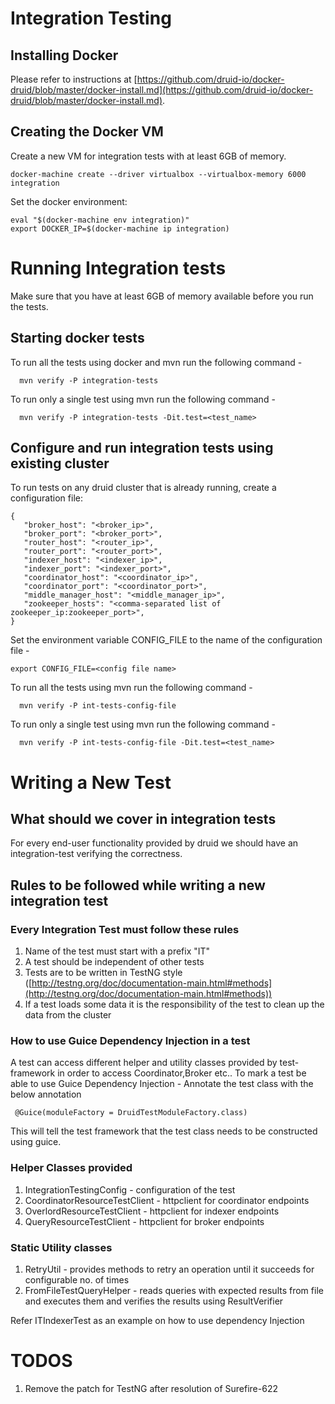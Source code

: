 Integration Testing
===================

## Installing Docker

Please refer to instructions at [https://github.com/druid-io/docker-druid/blob/master/docker-install.md](https://github.com/druid-io/docker-druid/blob/master/docker-install.md).

## Creating the Docker VM

Create a new VM for integration tests with at least 6GB of memory.

```
docker-machine create --driver virtualbox --virtualbox-memory 6000 integration
```

Set the docker environment:

```
eval "$(docker-machine env integration)"
export DOCKER_IP=$(docker-machine ip integration)
```

Running Integration tests
=========================

Make sure that you have at least 6GB of memory available before you run the tests.

## Starting docker tests

To run all the tests using docker and mvn run the following command -
```
  mvn verify -P integration-tests
```

To run only a single test using mvn run the following command -
```
  mvn verify -P integration-tests -Dit.test=<test_name>
```

## Configure and run integration tests using existing cluster

To run tests on any druid cluster that is already running, create a configuration file:

    {   
       "broker_host": "<broker_ip>",
       "broker_port": "<broker_port>",
       "router_host": "<router_ip>",
       "router_port": "<router_port>",
       "indexer_host": "<indexer_ip>",
       "indexer_port": "<indexer_port>",
       "coordinator_host": "<coordinator_ip>",
       "coordinator_port": "<coordinator_port>",
       "middle_manager_host": "<middle_manager_ip>",
       "zookeeper_hosts": "<comma-separated list of zookeeper_ip:zookeeper_port>",
    }

Set the environment variable CONFIG_FILE to the name of the configuration file -
```
export CONFIG_FILE=<config file name>
```

To run all the tests using mvn run the following command -
```
  mvn verify -P int-tests-config-file
```

To run only a single test using mvn run the following command -
```
  mvn verify -P int-tests-config-file -Dit.test=<test_name>
```

Writing a New Test
===============

## What should we cover in integration tests

For every end-user functionality provided by druid we should have an integration-test verifying the correctness.

## Rules to be followed while writing a new integration test

### Every Integration Test must follow these rules

1) Name of the test must start with a prefix "IT"
2) A test should be independent of other tests
3) Tests are to be written in TestNG style ([http://testng.org/doc/documentation-main.html#methods](http://testng.org/doc/documentation-main.html#methods))
4) If a test loads some data it is the responsibility of the test to clean up the data from the cluster

### How to use Guice Dependency Injection in a test

A test can access different helper and utility classes provided by test-framework in order to access Coordinator,Broker etc..
To mark a test be able to use Guice Dependency Injection -
Annotate the test class with the below annotation

```
 @Guice(moduleFactory = DruidTestModuleFactory.class)
```
This will tell the test framework that the test class needs to be constructed using guice.

### Helper Classes provided

1) IntegrationTestingConfig - configuration of the test
2) CoordinatorResourceTestClient - httpclient for coordinator endpoints
3) OverlordResourceTestClient - httpclient for indexer endpoints
4) QueryResourceTestClient - httpclient for broker endpoints

### Static Utility classes

1) RetryUtil - provides methods to retry an operation until it succeeds for configurable no. of times
2) FromFileTestQueryHelper - reads queries with expected results from file and executes them and verifies the results using ResultVerifier

Refer ITIndexerTest as an example on how to use dependency Injection

TODOS
=======================
1) Remove the patch for TestNG after resolution of Surefire-622
